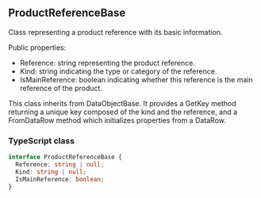 ﻿## ProductReferenceBase

Class representing a product reference with its basic information.

Public properties:
- Reference: string representing the product reference.
- Kind: string indicating the type or category of the reference.
- IsMainReference: boolean indicating whether this reference is the main reference of the product.

This class inherits from DataObjectBase. It provides a GetKey method returning a unique key composed of the kind and the reference, and a FromDataRow method which initializes properties from a DataRow.

### TypeScript class
```typescript
interface ProductReferenceBase {
  Reference: string | null;
  Kind: string | null;
  IsMainReference: boolean;
}
```